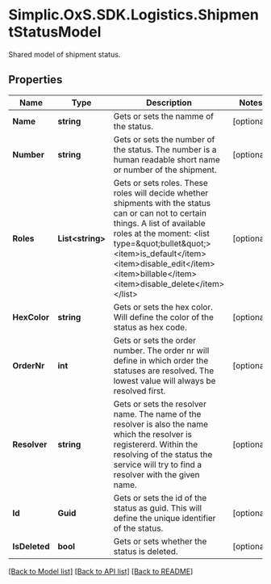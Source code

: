 # Simplic.OxS.SDK.Logistics.ShipmentStatusModel
Shared model of shipment status.

## Properties

Name | Type | Description | Notes
------------ | ------------- | ------------- | -------------
**Name** | **string** | Gets or sets the namme of the status. | [optional] 
**Number** | **string** | Gets or sets the number of the status.     The number is a human readable short name or number of the shipment.   | [optional] 
**Roles** | **List&lt;string&gt;** | Gets or sets roles.     These roles will decide whether shipments with the status can or can not to certain things.    A list of available roles at the moment:  &lt;list type&#x3D;\&quot;bullet\&quot;&gt;&lt;item&gt;is_default&lt;/item&gt;&lt;item&gt;disable_edit&lt;/item&gt;&lt;item&gt;billable&lt;/item&gt;&lt;item&gt;disable_delete&lt;/item&gt;&lt;/list&gt; | [optional] 
**HexColor** | **string** | Gets or sets the hex color.     Will define the color of the status as hex code.   | [optional] 
**OrderNr** | **int** | Gets or sets the order number.     The order nr will define in which order the statuses are resolved.     The lowest value will always be resolved first. | [optional] 
**Resolver** | **string** | Gets or sets the resolver name.     The name of the resolver is also the name which the resolver is registererd.     Within the resolving of the status the service will try to find a resolver with the given name. | [optional] 
**Id** | **Guid** | Gets or sets the id of the status as guid.     This will define the unique identifier of the status.   | [optional] 
**IsDeleted** | **bool** | Gets or sets whether the status is deleted. | [optional] 

[[Back to Model list]](../README.md#documentation-for-models) [[Back to API list]](../README.md#documentation-for-api-endpoints) [[Back to README]](../README.md)

